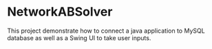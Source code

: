 # NetworkABSolver
This project demonstrate how to connect a java application to MySQL database as well as a Swing UI to take user inputs.
